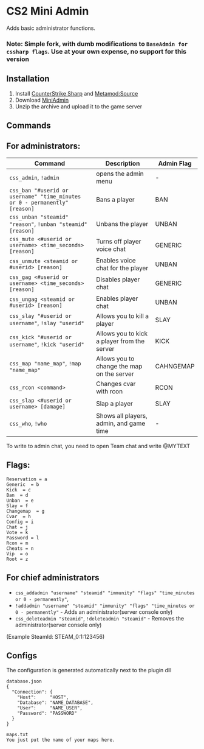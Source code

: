 # CS2 Mini Admin
Adds basic administrator functions.

### Note: Simple fork, with dumb modifications to `BaseAdmin for cssharp flags`. Use at your own expense, no support for this version

## Installation
1. Install [CounterStrike Sharp](https://github.com/roflmuffin/CounterStrikeSharp) and [Metamod:Source](https://www.sourcemm.net/downloads.php/?branch=master)
3. Download [MiniAdmin](https://github.com/partiusfabaa/cs2-MiniAdmin/releases/tag/v1.0.0)
4. Unzip the archive and upload it to the game server

## Commands
## For administrators:
| Command | Description | Admin Flag |
|---------|-------------|------------|
| `css_admin`, `!admin` | opens the admin menu | - |
| `css_ban "#userid or username" "time_minutes or 0 - permanently" [reason]` | Bans a player | BAN |
| `css_unban "steamid" "reason"`, `!unban "steamid" [reason]` | Unbans the player | UNBAN |
| `css_mute <#userid or username> <time_seconds> [reason]` | Turns off player voice chat | GENERIC |
| `css_unmute <steamid or #userid> [reason]` | Enables voice chat for the player | UNBAN |
| `css_gag <#userid or username> <time_seconds> [reason]` | Disables player chat | GENERIC |
| `css_ungag <steamid or #userid> [reason]` | Enables player chat | UNBAN |
| `css_slay "#userid or username"`, `!slay "userid"` | Allows you to kill a player | SLAY |
| `css_kick "#userid or username"`, `!kick "userid"` | Allows you to kick a player from the server | KICK |
| `css_map "name_map"`, `!map "name_map"` | Allows you to change the map on the server | CAHNGEMAP  |
| `css_rcon <command>` | Changes cvar with rcon | RCON |
| `css_slap <#userid or username> [damage]` | Slap a player | SLAY |
| `css_who`, `!who` | Shows all players, admin, and game time | - |

To write to admin chat, you need to open Team chat and write @MYTEXT

## Flags:
	Reservation = a
	Generic  = b
	Kick  = c
	Ban  = d
	Unban  = e
	Slay = f
	Changemap  = g
	Cvar  = h
	Config = i
	Chat = j
	Vote = k
	Password = l
	Rcon = m
	Cheats = n
	Vip  = o
	Root = z

## For chief administrators
- `css_addadmin "username" "steamid" "immunity" "flags" "time_minutes or 0 - permanently"`, 
- `!addadmin "username" "steamid" "immunity" "flags" "time_minutes or 0 - permanently"` - Adds an administrator(server console only)
- `css_deleteadmin "steamid"`, `!deleteadmin "steamid"` - Removes the administrator(server console only) 

(Example SteamId: STEAM_0:1:123456)

## Configs
The configuration is generated automatically next to the plugin dll
```
database.json
{
  "Connection": {
    "Host": 	"HOST",
    "Database": "NAME_DATABASE",
    "User": 	"NAME_USER",
    "Password": "PASSWORD"
  }
}

maps.txt
You just put the name of your maps here.
```
